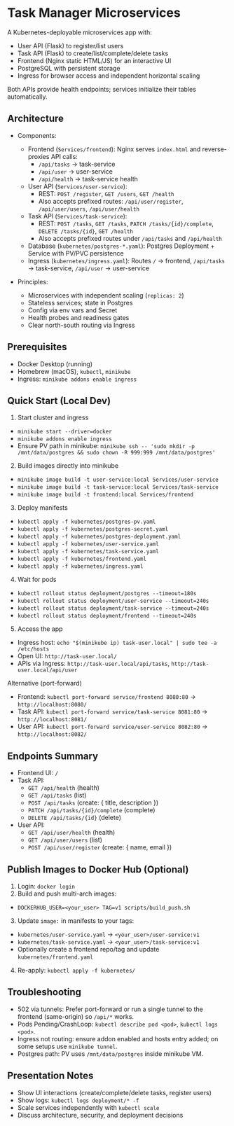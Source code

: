 # Task Manager Microservices

A Kubernetes-deployable microservices app with:
- User API (Flask) to register/list users
- Task API (Flask) to create/list/complete/delete tasks
- Frontend (Nginx static HTML/JS) for an interactive UI
- PostgreSQL with persistent storage
- Ingress for browser access and independent horizontal scaling

Both APIs provide health endpoints; services initialize their tables automatically.

## Architecture

- Components:
  - Frontend (`Services/frontend`): Nginx serves `index.html` and reverse-proxies API calls:
    - `/api/tasks` → task-service
    - `/api/user` → user-service
    - `/api/health` → task-service health
  - User API (`Services/user-service`):
    - REST: `POST /register`, `GET /users`, `GET /health`
    - Also accepts prefixed routes: `/api/user/register`, `/api/user/users`, `/api/user/health`
  - Task API (`Services/task-service`):
    - REST: `POST /tasks`, `GET /tasks`, `PATCH /tasks/{id}/complete`, `DELETE /tasks/{id}`, `GET /health`
    - Also accepts prefixed routes under `/api/tasks` and `/api/health`
  - Database (`kubernetes/postgres-*.yaml`): Postgres Deployment + Service with PV/PVC persistence
  - Ingress (`kubernetes/ingress.yaml`): Routes `/` → frontend, `/api/tasks` → task-service, `/api/user` → user-service

- Principles:
  - Microservices with independent scaling (`replicas: 2`)
  - Stateless services; state in Postgres
  - Config via env vars and Secret
  - Health probes and readiness gates
  - Clear north-south routing via Ingress

## Prerequisites

- Docker Desktop (running)
- Homebrew (macOS), `kubectl`, `minikube`
- Ingress: `minikube addons enable ingress`

## Quick Start (Local Dev)

1) Start cluster and ingress
- `minikube start --driver=docker`
- `minikube addons enable ingress`
- Ensure PV path in minikube: `minikube ssh -- 'sudo mkdir -p /mnt/data/postgres && sudo chown -R 999:999 /mnt/data/postgres'`

2) Build images directly into minikube
- `minikube image build -t user-service:local Services/user-service`
- `minikube image build -t task-service:local Services/task-service`
- `minikube image build -t frontend:local Services/frontend`

3) Deploy manifests
- `kubectl apply -f kubernetes/postgres-pv.yaml`
- `kubectl apply -f kubernetes/postgres-secret.yaml`
- `kubectl apply -f kubernetes/postgres-deployment.yaml`
- `kubectl apply -f kubernetes/user-service.yaml`
- `kubectl apply -f kubernetes/task-service.yaml`
- `kubectl apply -f kubernetes/frontend.yaml`
- `kubectl apply -f kubernetes/ingress.yaml`

4) Wait for pods
- `kubectl rollout status deployment/postgres --timeout=180s`
- `kubectl rollout status deployment/user-service --timeout=240s`
- `kubectl rollout status deployment/task-service --timeout=240s`
- `kubectl rollout status deployment/frontend --timeout=240s`

5) Access the app
- Ingress host: `echo "$(minikube ip) task-user.local" | sudo tee -a /etc/hosts`
- Open UI: `http://task-user.local/`
- APIs via Ingress: `http://task-user.local/api/tasks`, `http://task-user.local/api/user`

Alternative (port-forward)
- Frontend: `kubectl port-forward service/frontend 8080:80` → `http://localhost:8080/`
- Task API: `kubectl port-forward service/task-service 8081:80` → `http://localhost:8081/`
- User API: `kubectl port-forward service/user-service 8082:80` → `http://localhost:8082/`

## Endpoints Summary

- Frontend UI: `/`
- Task API:
  - `GET /api/health` (health)
  - `GET /api/tasks` (list)
  - `POST /api/tasks` (create: { title, description })
  - `PATCH /api/tasks/{id}/complete` (complete)
  - `DELETE /api/tasks/{id}` (delete)
- User API:
  - `GET /api/user/health` (health)
  - `GET /api/user/users` (list)
  - `POST /api/user/register` (create: { name, email })

## Publish Images to Docker Hub (Optional)

1) Login: `docker login`
2) Build and push multi-arch images:
- `DOCKERHUB_USER=<your_user> TAG=v1 scripts/build_push.sh`
3) Update `image:` in manifests to your tags:
- `kubernetes/user-service.yaml` → `<your_user>/user-service:v1`
- `kubernetes/task-service.yaml` → `<your_user>/task-service:v1`
- Optionally create a frontend repo/tag and update `kubernetes/frontend.yaml`
4) Re-apply: `kubectl apply -f kubernetes/`

## Troubleshooting

- 502 via tunnels: Prefer port-forward or run a single tunnel to the frontend (same-origin) so `/api/*` works.
- Pods Pending/CrashLoop: `kubectl describe pod <pod>`, `kubectl logs <pod>`.
- Ingress not routing: ensure addon enabled and hosts entry added; on some setups use `minikube tunnel`.
- Postgres path: PV uses `/mnt/data/postgres` inside minikube VM.

## Presentation Notes

- Show UI interactions (create/complete/delete tasks, register users)
- Show logs: `kubectl logs deployment/* -f`
- Scale services independently with `kubectl scale`
- Discuss architecture, security, and deployment decisions
